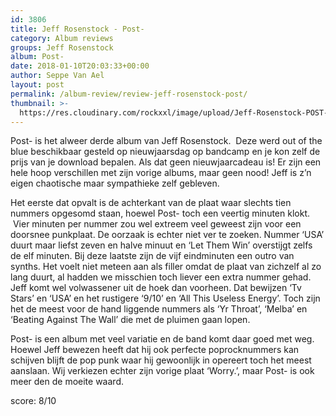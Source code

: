```yaml
---
id: 3806
title: Jeff Rosenstock - Post-
category: Album reviews
groups: Jeff Rosenstock
album: Post-
date: 2018-01-10T20:03:33+00:00
author: Seppe Van Ael
layout: post
permalink: /album-review/review-jeff-rosenstock-post/
thumbnail: >-
  https://res.cloudinary.com/rockxxl/image/upload/Jeff-Rosenstock-POST-1515513538-640x640.jpg
---
```

Post- is het alweer derde album van Jeff Rosenstock.  Deze werd out of the blue beschikbaar gesteld op nieuwjaarsdag op bandcamp en je kon zelf de prijs van je download bepalen. Als dat geen nieuwjaarcadeau is! Er zijn een hele hoop verschillen met zijn vorige albums, maar geen nood! Jeff is z’n eigen chaotische maar sympathieke zelf gebleven.

Het eerste dat opvalt is de achterkant van de plaat waar slechts tien nummers opgesomd staan, hoewel Post- toch een veertig minuten klokt.  Vier minuten per nummer zou wel extreem veel geweest zijn voor een doorsnee punkplaat. De oorzaak is echter niet ver te zoeken. Nummer ‘USA’ duurt maar liefst zeven en halve minuut en ‘Let Them Win’ overstijgt zelfs de elf minuten. Bij deze laatste zijn de vijf eindminuten een outro van synths. Het voelt niet meteen aan als filler omdat de plaat van zichzelf al zo lang duurt, al hadden we misschien toch liever een extra nummer gehad. Jeff komt wel volwassener uit de hoek dan voorheen. Dat bewijzen ‘Tv Stars’ en ‘USA’ en het rustigere ‘9/10’ en ‘All This Useless Energy’. Toch zijn het de meest voor de hand liggende nummers als ‘Yr Throat’, ‘Melba’ en ‘Beating Against The Wall’ die met de pluimen gaan lopen.

Post- is een album met veel variatie en de band komt daar goed met weg. Hoewel Jeff bewezen heeft dat hij ook perfecte poprocknummers kan schijven blijft de pop punk waar hij gewoonlijk in opereert toch het meest aanslaan. Wij verkiezen echter zijn vorige plaat ‘Worry.’, maar Post- is ook meer den de moeite waard.

score: 8/10
